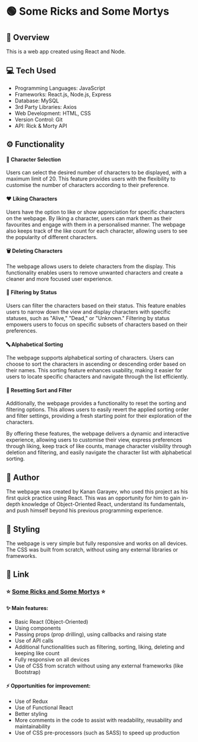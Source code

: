 # :green_circle: Some Ricks and Some Mortys

## :book: Overview

This is a web app created using React and Node. 

## :computer: Tech Used

- Programming Languages: JavaScript
- Frameworks: React.js, Node.js, Express
- Database: MySQL
- 3rd Party Libraries: Axios
- Web Development: HTML, CSS
- Version Control: Git
- API: Rick & Morty API
  

## :gear: Functionality

#### :1234: Character Selection

Users can select the desired number of characters to be displayed, with a maximum limit of 20. This feature provides users with the flexibility to customise the number of characters according to their preference.

#### :heart: Liking Characters

Users have the option to like or show appreciation for specific characters on the webpage. By liking a character, users can mark them as their favourites and engage with them in a personalised manner. The webpage also keeps track of the like count for each character, allowing users to see the popularity of different characters.

#### :wastebasket: Deleting Characters

The webpage allows users to delete characters from the display. This functionality enables users to remove unwanted characters and create a cleaner and more focused user experience.

#### :mag_right: Filtering by Status

Users can filter the characters based on their status. This feature enables users to narrow down the view and display characters with specific statuses, such as "Alive," "Dead," or "Unknown." Filtering by status empowers users to focus on specific subsets of characters based on their preferences.

#### :abc: Alphabetical Sorting

The webpage supports alphabetical sorting of characters. Users can choose to sort the characters in ascending or descending order based on their names. This sorting feature enhances usability, making it easier for users to locate specific characters and navigate through the list efficiently.

#### :arrows_counterclockwise: Resetting Sort and Filter

Additionally, the webpage provides a functionality to reset the sorting and filtering options. This allows users to easily revert the applied sorting order and filter settings, providing a fresh starting point for their exploration of the characters.

By offering these features, the webpage delivers a dynamic and interactive experience, allowing users to customise their view, express preferences through liking, keep track of like counts, manage character visibility through deletion and filtering, and easily navigate the character list with alphabetical sorting.

## :bust_in_silhouette: Author

The webpage was created by Kanan Garayev, who used this project as his first quick practice using React. This was an opportunity for him to gain in-depth knowledge of Object-Oriented React, understand its fundamentals, and push himself beyond his previous programming experience.

## :art: Styling

The webpage is very simple but fully responsive and works on all devices. The CSS was built from scratch, without using any external libraries or frameworks.

## :link: Link

### :star: [Some Ricks and Some Mortys](https://some-ricks-and-some-mortys.netlify.app/) :star:

#### :sparkles: Main features:

- Basic React (Object-Oriented)
- Using components
- Passing props (prop drilling), using callbacks and raising state
- Use of API calls
- Additional functionalities such as filtering, sorting, liking, deleting and keeping like count
- Fully responsive on all devices
- Use of CSS from scratch without using any external frameworks (like Bootstrap)

#### :zap: Opportunities for improvement:

- Use of Redux
- Use of Functional React
- Better styling
- More comments in the code to assist with readability, reusability and maintainability
- Use of CSS pre-processors (such as SASS) to speed up production
